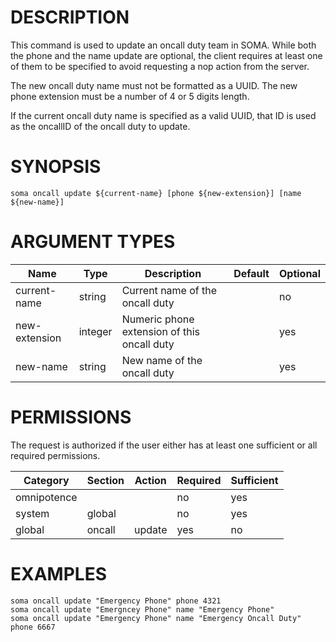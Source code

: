 # DESCRIPTION

This command is used to update an oncall duty team in SOMA. While both the
phone and the name update are optional, the client requires at least one of
them to be specified to avoid requesting a nop action from the server.

The new oncall duty name must not be formatted as a UUID.
The new phone extension must be a number of 4 or 5 digits length.

If the current oncall duty name is specified as a valid UUID, that ID is
used as the oncallID of the oncall duty to update.

# SYNOPSIS

```
soma oncall update ${current-name} [phone ${new-extension}] [name ${new-name}]
```

# ARGUMENT TYPES

Name | Type |     Description   | Default | Optional
 --- |  --- | ----------------- | ------- | --------
current-name | string | Current name of the oncall duty | | no
new-extension | integer | Numeric phone extension of this oncall duty | | yes
new-name | string | New name of the oncall duty | | yes

# PERMISSIONS

The request is authorized if the user either has at least one
sufficient or all required permissions.

Category | Section | Action | Required | Sufficient
 ------- | ------- | ------ | -------- | ----------
omnipotence | | | no | yes
system | global | | no | yes
global | oncall | update | yes | no

# EXAMPLES

```
soma oncall update "Emergency Phone" phone 4321
soma oncall update "Emergncey Phone" name "Emergency Phone"
soma oncall update "Emergency Phone" name "Emergency Oncall Duty" phone 6667
```
